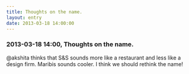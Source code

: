 ```yaml
---
title: Thoughts on the name.
layout: entry
date: 2013-03-18 14:00:00
---
```

### 2013-03-18 14:00, Thoughts on the name. 

@akshita thinks that S&S sounds more like a restaurant and less
like a design firm. Maribis sounds cooler. I think we should rethink the name! 
